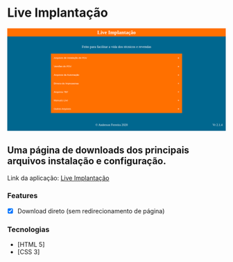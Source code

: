 # Live Implantação

<img src="./assets/live-implantacao.png" alt="imagem da página"></img>

## Uma página de downloads dos principais arquivos instalação e configuração.

Link da aplicação: <a href="https://live-implantacao.netlify.app/">Live Implantação</a>

### Features

- [x] Download direto (sem redirecionamento de página)

### Tecnologias

- [HTML 5]
- [CSS 3]
